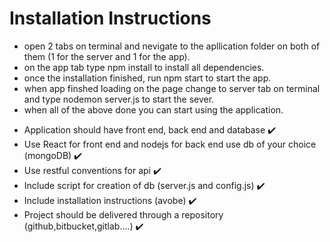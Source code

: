 # Installation Instructions
- open 2 tabs on terminal and nevigate to the apllication folder on both of them (1 for the server and 1 for the app).
- on the app tab type npm install to install all dependencies.
- once the installation finished, run npm start to start the app.
- when app finshed loading on the page change to server tab on terminal and type nodemon server.js to start the sever.
- when all of the above done you can start using the application.

* Application should have front end, back end and database ✔️
* Use React for front end and nodejs for back end use db of your choice (mongoDB) ✔️
* Use restful conventions for api ✔️
* Include script for creation of db (server.js and config.js) ✔️
* Include installation instructions (avobe) ✔️
* Project should be delivered through a repository (github,bitbucket,gitlab....) ✔️

